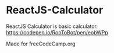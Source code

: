 # ReactJS-Calculator
ReactJS Calculator is basic calculator.
https://codepen.io/RooToBot/pen/eobWPp

Made for freeCodeCamp.org

